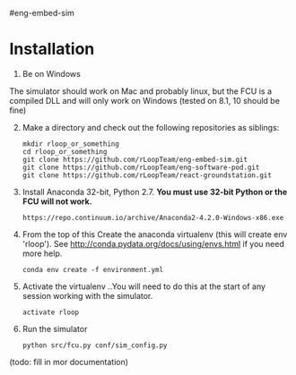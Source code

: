#eng-embed-sim

# Installation

1. Be on Windows

The simulator should work on Mac and probably linux, but the FCU is a compiled DLL and will only work on Windows (tested on 8.1, 10 should be fine)

2. Make a directory and check out the following repositories as siblings: 
    
    ```
    mkdir rloop_or_something
    cd rloop_or_something
    git clone https://github.com/rLoopTeam/eng-embed-sim.git
    git clone https://github.com/rLoopTeam/eng-software-pod.git
    git clone https://github.com/rLoopTeam/react-groundstation.git
    ```

3. Install Anaconda 32-bit, Python 2.7. __You must use 32-bit Python or the FCU will not work.__

    ```
    https://repo.continuum.io/archive/Anaconda2-4.2.0-Windows-x86.exe
    ```

4. From the top of this Create the anaconda virtualenv (this will create env 'rloop'). See http://conda.pydata.org/docs/using/envs.html if you need more help.

    ```
    conda env create -f environment.yml
    ```

5. Activate the virtualenv
..You will need to do this at the start of any session working with the simulator.

    ```
    activate rloop
    ```

6. Run the simulator

    ```
    python src/fcu.py conf/sim_config.py
    ```

(todo: fill in mor documentation)